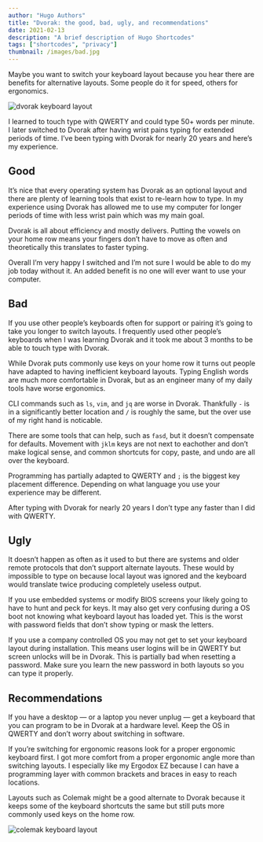 ```yaml
---
author: "Hugo Authors"
title: "Dvorak: the good, bad, ugly, and recommendations"
date: 2021-02-13
description: "A brief description of Hugo Shortcodes"
tags: ["shortcodes", "privacy"]
thumbnail: /images/bad.jpg
---
```


Maybe you want to switch your keyboard layout because you hear there are benefits for alternative layouts. Some people do it for speed, others for ergonomics.

![dvorak keyboard layout](/images/dvorak-layout.png)

I learned to touch type with QWERTY and could type 50+ words per minute. I later switched to Dvorak after having wrist pains typing for extended periods of time. I’ve been typing with Dvorak for nearly 20 years and here’s my experience.

## Good

It’s nice that every operating system has Dvorak as an optional layout and there are plenty of learning tools that exist to re-learn how to type. In my experience using Dvorak has allowed me to use my computer for longer periods of time with less wrist pain which was my main goal.

Dvorak is all about efficiency and mostly delivers. Putting the vowels on your home row means your fingers don’t have to move as often and theoretically this translates to faster typing.

Overall I’m very happy I switched and I’m not sure I would be able to do my job today without it. An added benefit is no one will ever want to use your computer.

## Bad

If you use other people’s keyboards often for support or pairing it’s going to take you longer to switch layouts. I frequently used other people’s keyboards when I was learning Dvorak and it took me about 3 months to be able to touch type with Dvorak.

While Dvorak puts commonly use keys on your home row it turns out people have adapted to having inefficient keyboard layouts. Typing English words are much more comfortable in Dvorak, but as an engineer many of my daily tools have worse ergonomics.

CLI commands such as `ls`, `vim`, and `jq` are worse in Dvorak. Thankfully `-` is in a significantly better location and `/` is roughly the same, but the over use of my right hand is noticable.

There are some tools that can help, such as `fasd`, but it doesn’t compensate for defaults. Movement with `jklm` keys are not next to eachother and don’t make logical sense, and common shortcuts for copy, paste, and undo are all over the keyboard.

Programming has partially adapted to QWERTY and `;` is the biggest key placement difference. Depending on what language you use your experience may be different.

After typing with Dvorak for nearly 20 years I don’t type any faster than I did with QWERTY.

## Ugly

It doesn’t happen as often as it used to but there are systems and older remote protocols that don’t support alternate layouts. These would by impossible to type on because local layout was ignored and the keyboard would translate twice producing completely useless output.

If you use embedded systems or modify BIOS screens your likely going to have to hunt and peck for keys. It may also get very confusing during a OS boot not knowing what keyboard layout has loaded yet. This is the worst with password fields that don’t show typing or mask the letters.

If you use a company controlled OS you may not get to set your keyboard layout during installation. This means user logins will be in QWERTY but screen unlocks will be in Dvorak. This is partially bad when resetting a password. Make sure you learn the new password in both layouts so you can type it properly.

## Recommendations

If you have a desktop — or a laptop you never unplug — get a keyboard that you can program to be in Dvorak at a hardware level. Keep the OS in QWERTY and don’t worry about switching in software.

If you’re switching for ergonomic reasons look for a proper ergonomic keyboard first. I got more comfort from a proper ergonomic angle more than switching layouts. I especially like my Ergodox EZ because I can have a programming layer with common brackets and braces in easy to reach locations.

Layouts such as Colemak might be a good alternate to Dvorak because it keeps some of the keyboard shortcuts the same but still puts more commonly used keys on the home row.

![colemak keyboard layout](/images/colemak-layout.png)
